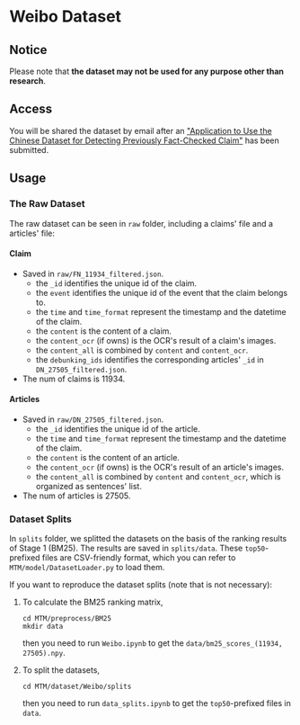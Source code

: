 # Weibo Dataset

## Notice

Please note that **the dataset may not be used for any purpose other than research**.

## Access

You will be shared the dataset by email after an ["Application to Use the Chinese Dataset for Detecting Previously Fact-Checked Claim"](https://forms.office.com/r/FWVetbSM7p) has been submitted.

## Usage

### The Raw Dataset

The raw dataset can be seen in `raw` folder, including a claims' file and a articles' file:

#### Claim

- Saved in `raw/FN_11934_filtered.json`.
  - the `_id` identifies the unique id of the claim.
  - the `event` identifies the unique id of the event that the claim belongs to.
  - the `time` and `time_format` represent the timestamp and the datetime of the claim.
  - the `content` is the content of a claim.
  - the `content_ocr` (if owns) is the OCR's result of a claim's images.
  - the `content_all` is combined by `content` and `content_ocr`.
  - the `debunking_ids` identifies the corresponding articles' `_id` in `DN_27505_filtered.json`.
- The num of claims is 11934.

#### Articles

- Saved in `raw/DN_27505_filtered.json`.
  - the `_id` identifies the unique id of the article.
  - the `time` and `time_format` represent the timestamp and the datetime of the claim.
  - the `content` is the content of an article.
  - the `content_ocr` (if owns) is the OCR's result of an article's images.
  - the `content_all` is combined by `content` and `content_ocr`, which is organized as sentences' list. 
- The num of articles is 27505.

### Dataset Splits

In `splits` folder, we splitted the datasets on the basis of the ranking results of Stage 1 (BM25). The results are saved in `splits/data`. These `top50`-prefixed files are CSV-friendly format, which you can refer to `MTM/model/DatasetLoader.py` to load them.

If you want to reproduce the dataset splits (note that is not necessary):

1. To calculate the BM25 ranking matrix,

   ```
   cd MTM/preprocess/BM25
   mkdir data
   ```

   then you need to run `Weibo.ipynb` to get the `data/bm25_scores_(11934, 27505).npy`.

2. To split the datasets,

   ```
   cd MTM/dataset/Weibo/splits
   ```

   then you need to run `data_splits.ipynb` to get the `top50`-prefixed files in `data`.

